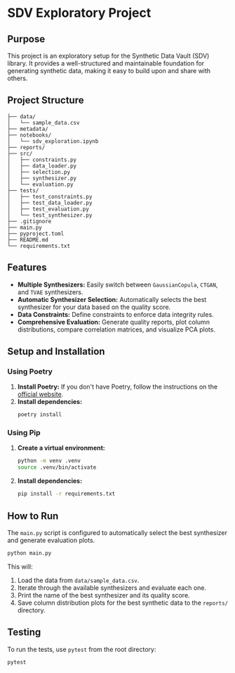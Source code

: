 # SDV Exploratory Project

## Purpose

This project is an exploratory setup for the Synthetic Data Vault (SDV) library. It provides a well-structured and maintainable foundation for generating synthetic data, making it easy to build upon and share with others.

## Project Structure

```
├── data/
│   └── sample_data.csv
├── metadata/
├── notebooks/
│   └── sdv_exploration.ipynb
├── reports/
├── src/
│   ├── constraints.py
│   ├── data_loader.py
│   ├── selection.py
│   ├── synthesizer.py
│   └── evaluation.py
├── tests/
│   ├── test_constraints.py
│   ├── test_data_loader.py
│   ├── test_evaluation.py
│   └── test_synthesizer.py
├── .gitignore
├── main.py
├── pyproject.toml
├── README.md
└── requirements.txt
```

## Features

*   **Multiple Synthesizers:** Easily switch between `GaussianCopula`, `CTGAN`, and `TVAE` synthesizers.
*   **Automatic Synthesizer Selection:** Automatically selects the best synthesizer for your data based on the quality score.
*   **Data Constraints:** Define constraints to enforce data integrity rules.
*   **Comprehensive Evaluation:** Generate quality reports, plot column distributions, compare correlation matrices, and visualize PCA plots.

## Setup and Installation

### Using Poetry

1.  **Install Poetry:** If you don't have Poetry, follow the instructions on the [official website](https://python-poetry.org/docs/#installation).
2.  **Install dependencies:**
    ```bash
    poetry install
    ```

### Using Pip

1.  **Create a virtual environment:**
    ```bash
    python -m venv .venv
    source .venv/bin/activate
    ```
2.  **Install dependencies:**
    ```bash
    pip install -r requirements.txt
    ```

## How to Run

The `main.py` script is configured to automatically select the best synthesizer and generate evaluation plots.

```bash
python main.py
```

This will:
1.  Load the data from `data/sample_data.csv`.
2.  Iterate through the available synthesizers and evaluate each one.
3.  Print the name of the best synthesizer and its quality score.
4.  Save column distribution plots for the best synthetic data to the `reports/` directory.

## Testing

To run the tests, use `pytest` from the root directory:

```bash
pytest
```
